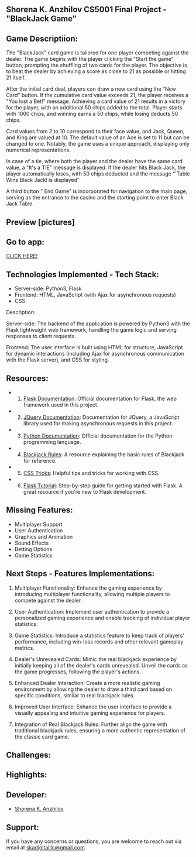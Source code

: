 ## Shorena K. Anzhilov CS5001 Final Project - "BlackJack Game"

## Game Descriptiion:
The "BlackJack" card game is tailored for one player competing against the dealer. The game begins with the player clicking the "Start the game" button, prompting the shuffling of two cards for the player. The objective is to beat the dealer by achieving a score as close to 21 as possible or hitting 21 itself.

After the initial card deal, players can draw a new card using the "New Card" button. If the cumulative card value exceeds 21, the player receives a "You lost a Bet!" message. Achieving a card value of 21 results in a victory for the player, with an additional 50 chips added to the total. Player starts with 1000 chips, and winning earns a 50 chips, while losing deducts 50 chips.

Card values from 2 to 10 correspond to their face value, and Jack, Queen, and King are valued at 10. The default value of an Ace is set to 11 but can be changed to one. Notably, the game uses a unique approach, displaying only numerical representations.

In case of a tie, where both the player and the dealer have the same card value, a "It's a TIE" message is displayed. If the dealer hits Black Jack, the player automatically loses, with 50 chips deducted and the message "'Table Wins Black Jack! is displayed"

A third button " End Game" is incorporated for navigation to the main page, serving as the entrance to the casino and the starting point to enter Black Jack Table.

## Preview [pictures]


## Go to app:
[CLICK HERE!]()


## Technologies Implemented - Tech Stack:

- Server-side: Python3, Flask
- Frontend: HTML, JavaScript (with Ajax for asynchronous requests)
- CSS

Description:

Server-side: The backend of the application is powered by Python3 with the Flask lightwaight web framework, handling the game logic and serving responses to client requests.

Frontend: The user interface is built using HTML for structure, JavaScript for dynamic interactions (including Ajax for asynchronous communication with the Flask server), and CSS for styling.

## Resources:
- 1. [Flask Documentation](https://flask.palletsprojects.com/en/2.0.x/): Official documentation for Flask, the web framework used in this project.
- 2. [JQuery Documentation](https://api.jquery.com/): Documentation for JQuery, a JavaScript library used for making asynchronous requests in this project.
- 3. [Python Documentation](https://docs.python.org/3/): Official documentation for the Python programming language.
- 4. [Blackjack Rules](https://bicyclecards.com/how-to-play/blackjack/): A resource explaining the basic rules of Blackjack for reference.
- 5. [CSS Tricks](https://css-tricks.com/): Helpful tips and tricks for working with CSS.
- 6. [Flask Tutorial](https://flask.palletsprojects.com/en/2.0.x/tutorial/): Step-by-step guide for getting started with Flask. A great resource if you're new to Flask development.

## Missing Features:
- Multiplayer Support
- User Authentication
- Graphics and Animation
- Sound Effects
- Betting Options
- Game Statistics

## Next Steps - Features Implementations:
1. Multiplayer Functionality:
Enhance the gaming experience by introducing multiplayer functionality, allowing multiple players to compete against the dealer.

2. User Authentication:
Implement user authentication to provide a personalized gaming experience and enable tracking of individual player statistics.

3. Game Statistics:
Introduce a statistics feature to keep track of players' performance, including win-loss records and other relevant gameplay metrics.

4. Dealer's Unrevealed Cards:
Mimic the real blackjack experience by initially keeping all of the dealer's cards unrevealed. Unveil the cards as the game progresses, following the player's actions.

5. Enhanced Dealer Interaction:
Create a more realistic gaming environment by allowing the dealer to draw a third card based on specific conditions, similar to real blackjack rules.

6. Improved User Interface:
Enhance the user interface to provide a visually appealing and intuitive gaming experience for players.

7. Integration of Real Blackjack Rules:
Further align the game with traditional blackjack rules, ensuring a more authentic representation of the classic card game.

## Challenges:

## Highlights:  


## Developer:
- [Shorena K. Anzhilov](https://github.com/ShorenaK)


## Support: 
 If you have any concerns or questions, you are welcome to reach out via email at skadigitalllc@gmail.com 